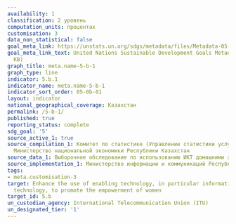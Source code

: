 ```yaml
---
availability: 1
classification: 2 уровень
computation_units: процентах
customisation: 3
data_non_statistical: false
goal_meta_link: https://unstats.un.org/sdgs/metadata/files/Metadata-05-0B-01.pdf
goal_meta_link_text: United Nations Sustainable Development Goals Metadata (PDF 211
  KB)
graph_title: meta.name-5-b-1
graph_type: line
indicator: 5.b.1
indicator_name: meta.name-5-b-1
indicator_sort_order: 05-0b-01
layout: indicator
national_geographical_coverage: Казахстан
permalink: /5-b-1/
published: true
reporting_status: complete
sdg_goal: '5'
source_active_1: true
source_compilation_1: Комитет по статистике (Управление статистики услуг и энергетики)
  Министерство национальной экономики Республики Казахстан
source_data_1: Выборочное обследование по использованию ИКТ домашними хозяйствами
source_implementation_1: Министерство информации и коммуникаций Республики Казахстан
tags:
- meta.customisation-3
target: Enhance the use of enabling technology, in particular information and communications
  technology, to promote the empowerment of women
target_id: 5.b
un_custodian_agency: International Telecommunication Union (ITU)
un_designated_tier: '1'
---
```

